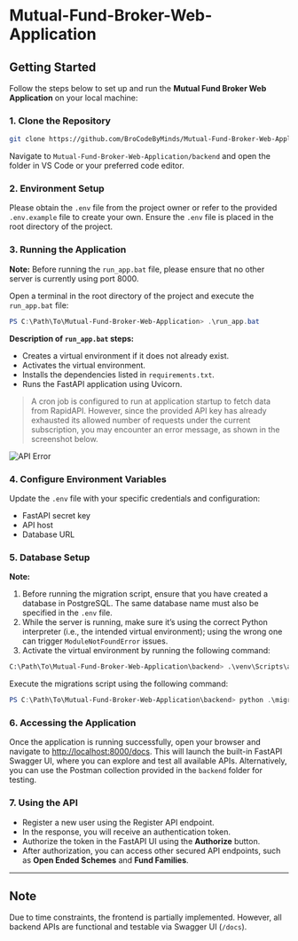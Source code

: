 # Mutual-Fund-Broker-Web-Application

## Getting Started

Follow the steps below to set up and run the **Mutual Fund Broker Web Application** on your local machine:

### 1. Clone the Repository

```bash
git clone https://github.com/BroCodeByMinds/Mutual-Fund-Broker-Web-Application.git
```

Navigate to `Mutual-Fund-Broker-Web-Application/backend` and open the folder in VS Code or your preferred code editor.

### 2. Environment Setup

Please obtain the `.env` file from the project owner or refer to the provided `.env.example` file to create your own. Ensure the `.env` file is placed in the root directory of the project.

### 3. Running the Application

**Note:** Before running the `run_app.bat` file, please ensure that no other server is currently using port 8000.

Open a terminal in the root directory of the project and execute the `run_app.bat` file:

```powershell
PS C:\Path\To\Mutual-Fund-Broker-Web-Application> .\run_app.bat
```

**Description of `run_app.bat` steps:**

- Creates a virtual environment if it does not already exist.
- Activates the virtual environment.
- Installs the dependencies listed in `requirements.txt`.
- Runs the FastAPI application using Uvicorn.

> A cron job is configured to run at application startup to fetch data from RapidAPI. However, since the provided API key has already exhausted its allowed number of requests under the current subscription, you may encounter an error message, as shown in the screenshot below.

![API Error](https://github.com/user-attachments/assets/c8f9aa73-447f-4a93-b2dc-4c8cf97cd1df)

### 4. Configure Environment Variables

Update the `.env` file with your specific credentials and configuration:

- FastAPI secret key
- API host
- Database URL

### 5. Database Setup

**Note:**

1. Before running the migration script, ensure that you have created a database in PostgreSQL. The same database name must also be specified in the `.env` file.
2. While the server is running, make sure it’s using the correct Python interpreter (i.e., the intended virtual environment); using the wrong one can trigger `ModuleNotFoundError` issues.
3. Activate the virtual environment by running the following command:

```bash
C:\Path\To\Mutual-Fund-Broker-Web-Application\backend> .\venv\Scripts\activate
```

Execute the migrations script using the following command:

```powershell
PS C:\Path\To\Mutual-Fund-Broker-Web-Application\backend> python .\migrations.py
```

### 6. Accessing the Application

Once the application is running successfully, open your browser and navigate to [http://localhost:8000/docs](http://localhost:8000/docs). This will launch the built-in FastAPI Swagger UI, where you can explore and test all available APIs. Alternatively, you can use the Postman collection provided in the `backend` folder for testing.

### 7. Using the API

- Register a new user using the Register API endpoint.
- In the response, you will receive an authentication token.
- Authorize the token in the FastAPI UI using the **Authorize** button.
- After authorization, you can access other secured API endpoints, such as **Open Ended Schemes** and **Fund Families**.

---

## Note

Due to time constraints, the frontend is partially implemented. However, all backend APIs are functional and testable via Swagger UI (`/docs`).
